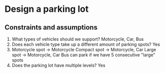 # Design a parking lot

## Constraints and assumptions
1. What types of vehicles should we support?
Motorcycle, Car, Bus
2. Does each vehicle type take up a different amount of parking spots?
Yes
3. Motorcycle spot -> Motorcycle
Compact spot -> Motorcycle, Car
Large spot -> Motorcycle, Car
Bus can park if we have 5 consecutive "large" spots
4. Does the parking lot have multiple levels?
Yes
